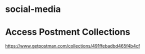 # social-media
# Access Postment Collections
https://www.getpostman.com/collections/491ffebadbd465f4b4cf
